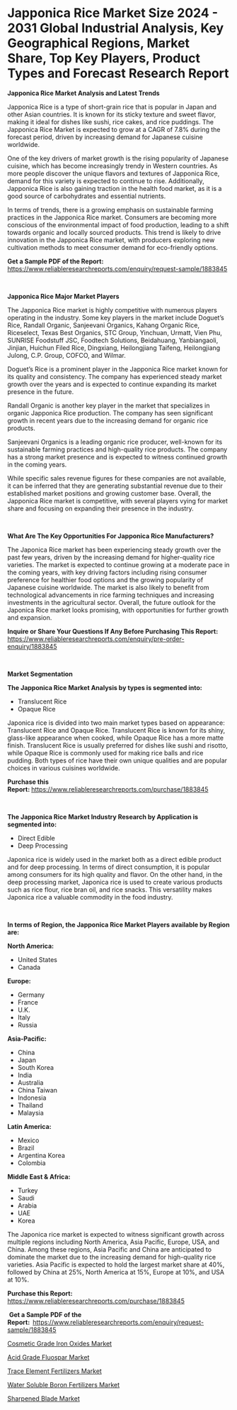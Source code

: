 <p><h1>Japponica Rice Market Size 2024 - 2031 Global Industrial Analysis, Key Geographical Regions, Market Share, Top Key Players, Product Types and Forecast Research Report</h1></p><p><strong>Japponica Rice Market Analysis and Latest Trends</strong></p>
<p><p>Japponica Rice is a type of short-grain rice that is popular in Japan and other Asian countries. It is known for its sticky texture and sweet flavor, making it ideal for dishes like sushi, rice cakes, and rice puddings. The Japponica Rice Market is expected to grow at a CAGR of 7.8% during the forecast period, driven by increasing demand for Japanese cuisine worldwide.</p><p>One of the key drivers of market growth is the rising popularity of Japanese cuisine, which has become increasingly trendy in Western countries. As more people discover the unique flavors and textures of Japponica Rice, demand for this variety is expected to continue to rise. Additionally, Japponica Rice is also gaining traction in the health food market, as it is a good source of carbohydrates and essential nutrients.</p><p>In terms of trends, there is a growing emphasis on sustainable farming practices in the Japponica Rice market. Consumers are becoming more conscious of the environmental impact of food production, leading to a shift towards organic and locally sourced products. This trend is likely to drive innovation in the Japponica Rice market, with producers exploring new cultivation methods to meet consumer demand for eco-friendly options.</p></p>
<p><strong>Get a Sample PDF of the Report:&nbsp;</strong> <a href="https://www.reliableresearchreports.com/enquiry/request-sample/1883845">https://www.reliableresearchreports.com/enquiry/request-sample/1883845</a></p>
<p>&nbsp;</p>
<p><strong>Japponica Rice Major Market Players</strong></p>
<p><p>The Japponica Rice market is highly competitive with numerous players operating in the industry. Some key players in the market include Doguet’s Rice, Randall Organic, Sanjeevani Organics, Kahang Organic Rice, Riceselect, Texas Best Organics, STC Group, Yinchuan, Urmatt, Vien Phu, SUNRISE Foodstuff JSC, Foodtech Solutions, Beidahuang, Yanbiangaoli, Jinjian, Huichun Filed Rice, Dingxiang, Heilongjiang Taifeng, Heilongjiang Julong, C.P. Group, COFCO, and Wilmar.</p><p>Doguet’s Rice is a prominent player in the Japponica Rice market known for its quality and consistency. The company has experienced steady market growth over the years and is expected to continue expanding its market presence in the future. </p><p>Randall Organic is another key player in the market that specializes in organic Japponica Rice production. The company has seen significant growth in recent years due to the increasing demand for organic rice products.</p><p>Sanjeevani Organics is a leading organic rice producer, well-known for its sustainable farming practices and high-quality rice products. The company has a strong market presence and is expected to witness continued growth in the coming years.</p><p>While specific sales revenue figures for these companies are not available, it can be inferred that they are generating substantial revenue due to their established market positions and growing customer base. Overall, the Japponica Rice market is competitive, with several players vying for market share and focusing on expanding their presence in the industry.</p></p>
<p>&nbsp;</p>
<p><strong>What Are The Key Opportunities For Japponica Rice Manufacturers?</strong></p>
<p><p>The Japonica Rice market has been experiencing steady growth over the past few years, driven by the increasing demand for higher-quality rice varieties. The market is expected to continue growing at a moderate pace in the coming years, with key driving factors including rising consumer preference for healthier food options and the growing popularity of Japanese cuisine worldwide. The market is also likely to benefit from technological advancements in rice farming techniques and increasing investments in the agricultural sector. Overall, the future outlook for the Japonica Rice market looks promising, with opportunities for further growth and expansion.</p></p>
<p><strong>Inquire or Share Your Questions If Any Before Purchasing This Report:</strong> <a href="https://www.reliableresearchreports.com/enquiry/pre-order-enquiry/1883845">https://www.reliableresearchreports.com/enquiry/pre-order-enquiry/1883845</a></p>
<p>&nbsp;</p>
<p><strong>Market Segmentation</strong></p>
<p><strong>The Japponica Rice Market Analysis by types is segmented into:</strong></p>
<p><ul><li>Translucent Rice</li><li>Opaque Rice</li></ul></p>
<p><p>Japonica rice is divided into two main market types based on appearance: Translucent Rice and Opaque Rice. Translucent Rice is known for its shiny, glass-like appearance when cooked, while Opaque Rice has a more matte finish. Translucent Rice is usually preferred for dishes like sushi and risotto, while Opaque Rice is commonly used for making rice balls and rice pudding. Both types of rice have their own unique qualities and are popular choices in various cuisines worldwide.</p></p>
<p><strong>Purchase this Report:&nbsp;</strong><a href="https://www.reliableresearchreports.com/purchase/1883845">https://www.reliableresearchreports.com/purchase/1883845</a></p>
<p>&nbsp;</p>
<p><strong>The Japponica Rice Market Industry Research by Application is segmented into:</strong></p>
<p><ul><li>Direct Edible</li><li>Deep Processing</li></ul></p>
<p><p>Japonica rice is widely used in the market both as a direct edible product and for deep processing. In terms of direct consumption, it is popular among consumers for its high quality and flavor. On the other hand, in the deep processing market, Japonica rice is used to create various products such as rice flour, rice bran oil, and rice snacks. This versatility makes Japonica rice a valuable commodity in the food industry.</p></p>
<p>&nbsp;</p>
<p><strong>In terms of Region, the Japponica Rice Market Players available by Region are:</strong></p>
<p>
    <p> <strong> North America: </strong>
        <ul>
            <li>United States</li>
            <li>Canada</li>
        </ul>
        </p> 
    <p> <strong> Europe: </strong>
        <ul>
            <li>Germany</li>
            <li>France</li>
            <li>U.K.</li>
            <li>Italy</li>
            <li>Russia</li>
        </ul>
        </p> 
    <p> <strong> Asia-Pacific: </strong>
        <ul>
            <li>China</li>
            <li>Japan</li>
            <li>South Korea</li>
            <li>India</li>
            <li>Australia</li>
            <li>China Taiwan</li>
            <li>Indonesia</li>
            <li>Thailand</li>
            <li>Malaysia</li>
        </ul>
        </p> 
    <p> <strong> Latin America: </strong>
        <ul>
            <li>Mexico</li>
            <li>Brazil</li>
            <li>Argentina Korea</li>
            <li>Colombia</li>
        </ul>
        </p> 
    <p> <strong> Middle East & Africa: </strong>
        <ul>
            <li>Turkey</li>
            <li>Saudi</li>
            <li>Arabia</li>
            <li>UAE</li>
            <li>Korea</li>
        </ul>
    </p>
    </p>
<p><p>The Japonica rice market is expected to witness significant growth across multiple regions including North America, Asia Pacific, Europe, USA, and China. Among these regions, Asia Pacific and China are anticipated to dominate the market due to the increasing demand for high-quality rice varieties. Asia Pacific is expected to hold the largest market share at 40%, followed by China at 25%, North America at 15%, Europe at 10%, and USA at 10%.</p></p>
<p><strong>Purchase this Report: </strong><a href="https://www.reliableresearchreports.com/purchase/1883845">https://www.reliableresearchreports.com/purchase/1883845</a></p>
<p>&nbsp;<strong>Get a Sample PDF of the Report:&nbsp;&nbsp;</strong><a href="https://www.reliableresearchreports.com/enquiry/request-sample/1883845">https://www.reliableresearchreports.com/enquiry/request-sample/1883845</a></p>
<p><strong></strong></p>
<p><p><a href="https://view.publitas.com/reportprime-1/cosmetic-grade-iron-oxides-market-challenges-opportunities-and-growth-drivers-and-major-market-players-forecasted-for-period-from-2024-2031/">Cosmetic Grade Iron Oxides Market</a></p><p><a href="https://view.publitas.com/reportprime-1/acid-grade-fluospar-market-size-evaluating-its-market-trends-growth-and-projections-2024-2031/">Acid Grade Fluospar Market</a></p><p><a href="https://github.com/julyju69/Market-Research-Report-List-2/blob/main/trace-element-fertilizers-market.md">Trace Element Fertilizers Market</a></p><p><a href="https://github.com/nathandecarvalho/Market-Research-Report-List-2/blob/main/water-soluble-boron-fertilizers-market.md">Water Soluble Boron Fertilizers Market</a></p><p><a href="https://gentle-editor-9db.notion.site/Sharpened-Blade-Market-Size-Global-Industry-Overview-Market-Segmentation-and-Forecast-2024-to-203-fd1fba01bcdb404ba2541d173baf367a">Sharpened Blade Market</a></p></p>